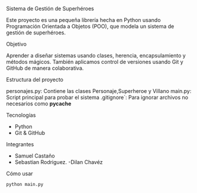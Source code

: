 Sistema de Gestión de Superhéroes

Este proyecto es una pequeña librería hecha en Python usando Programación Orientada a Objetos (POO), que modela un sistema de gestión de superhéroes.

Objetivo

Aprender a diseñar sistemas usando clases, herencia, encapsulamiento y métodos mágicos. También aplicamos control de versiones usando Git y GitHub de manera colaborativa.

Estructura del proyecto

personajes.py: Contiene las clases Personaje,Superheroe y Villano
main.py: Script principal para probar el sistema
.gitignore`: Para ignorar archivos no necesarios como __pycache__

Tecnologías

- Python
- Git & GitHub

Integrantes

- Samuel Castaño 
- Sebastian Rodriguez.
-Dilan Chavéz

Cómo usar

```bash
python main.py
